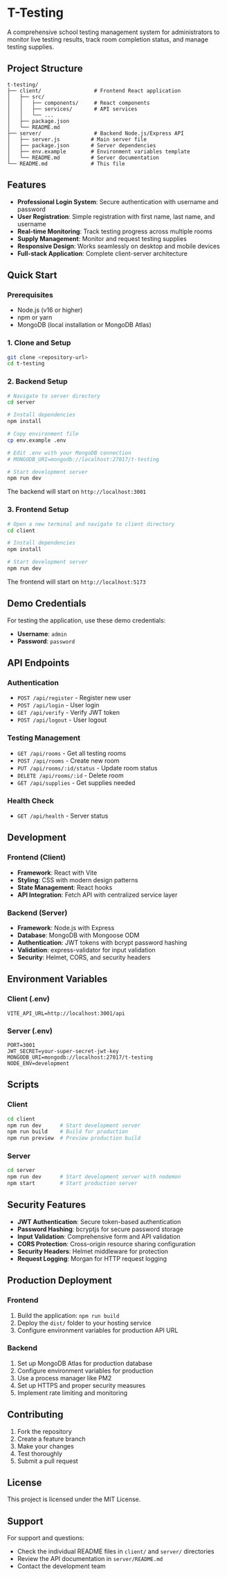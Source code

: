 # T-Testing

A comprehensive school testing management system for administrators to monitor live testing results, track room completion status, and manage testing supplies.

## Project Structure

```
t-testing/
├── client/                 # Frontend React application
│   ├── src/
│   │   ├── components/     # React components
│   │   ├── services/       # API services
│   │   └── ...
│   ├── package.json
│   └── README.md
├── server/                 # Backend Node.js/Express API
│   ├── server.js          # Main server file
│   ├── package.json       # Server dependencies
│   ├── env.example        # Environment variables template
│   └── README.md          # Server documentation
└── README.md              # This file
```

## Features

- **Professional Login System**: Secure authentication with username and password
- **User Registration**: Simple registration with first name, last name, and username
- **Real-time Monitoring**: Track testing progress across multiple rooms
- **Supply Management**: Monitor and request testing supplies
- **Responsive Design**: Works seamlessly on desktop and mobile devices
- **Full-stack Application**: Complete client-server architecture

## Quick Start

### Prerequisites

- Node.js (v16 or higher)
- npm or yarn
- MongoDB (local installation or MongoDB Atlas)

### 1. Clone and Setup

```bash
git clone <repository-url>
cd t-testing
```

### 2. Backend Setup

```bash
# Navigate to server directory
cd server

# Install dependencies
npm install

# Copy environment file
cp env.example .env

# Edit .env with your MongoDB connection
# MONGODB_URI=mongodb://localhost:27017/t-testing

# Start development server
npm run dev
```

The backend will start on `http://localhost:3001`

### 3. Frontend Setup

```bash
# Open a new terminal and navigate to client directory
cd client

# Install dependencies
npm install

# Start development server
npm run dev
```

The frontend will start on `http://localhost:5173`

## Demo Credentials

For testing the application, use these demo credentials:

- **Username**: `admin`
- **Password**: `password`

## API Endpoints

### Authentication

- `POST /api/register` - Register new user
- `POST /api/login` - User login
- `GET /api/verify` - Verify JWT token
- `POST /api/logout` - User logout

### Testing Management

- `GET /api/rooms` - Get all testing rooms
- `POST /api/rooms` - Create new room
- `PUT /api/rooms/:id/status` - Update room status
- `DELETE /api/rooms/:id` - Delete room
- `GET /api/supplies` - Get supplies needed

### Health Check

- `GET /api/health` - Server status

## Development

### Frontend (Client)

- **Framework**: React with Vite
- **Styling**: CSS with modern design patterns
- **State Management**: React hooks
- **API Integration**: Fetch API with centralized service layer

### Backend (Server)

- **Framework**: Node.js with Express
- **Database**: MongoDB with Mongoose ODM
- **Authentication**: JWT tokens with bcrypt password hashing
- **Validation**: express-validator for input validation
- **Security**: Helmet, CORS, and security headers

## Environment Variables

### Client (.env)

```
VITE_API_URL=http://localhost:3001/api
```

### Server (.env)

```
PORT=3001
JWT_SECRET=your-super-secret-jwt-key
MONGODB_URI=mongodb://localhost:27017/t-testing
NODE_ENV=development
```

## Scripts

### Client

```bash
cd client
npm run dev      # Start development server
npm run build    # Build for production
npm run preview  # Preview production build
```

### Server

```bash
cd server
npm run dev      # Start development server with nodemon
npm start        # Start production server
```

## Security Features

- **JWT Authentication**: Secure token-based authentication
- **Password Hashing**: bcryptjs for secure password storage
- **Input Validation**: Comprehensive form and API validation
- **CORS Protection**: Cross-origin resource sharing configuration
- **Security Headers**: Helmet middleware for protection
- **Request Logging**: Morgan for HTTP request logging

## Production Deployment

### Frontend

1. Build the application: `npm run build`
2. Deploy the `dist/` folder to your hosting service
3. Configure environment variables for production API URL

### Backend

1. Set up MongoDB Atlas for production database
2. Configure environment variables for production
3. Use a process manager like PM2
4. Set up HTTPS and proper security measures
5. Implement rate limiting and monitoring

## Contributing

1. Fork the repository
2. Create a feature branch
3. Make your changes
4. Test thoroughly
5. Submit a pull request

## License

This project is licensed under the MIT License.

## Support

For support and questions:

- Check the individual README files in `client/` and `server/` directories
- Review the API documentation in `server/README.md`
- Contact the development team
